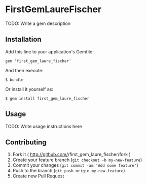 # FirstGemLaureFischer

TODO: Write a gem description

## Installation

Add this line to your application's Gemfile:

    gem 'first_gem_laure_fischer'

And then execute:

    $ bundle

Or install it yourself as:

    $ gem install first_gem_laure_fischer

## Usage

TODO: Write usage instructions here

## Contributing

1. Fork it ( http://github.com/<my-github-username>/first_gem_laure_fischer/fork )
2. Create your feature branch (`git checkout -b my-new-feature`)
3. Commit your changes (`git commit -am 'Add some feature'`)
4. Push to the branch (`git push origin my-new-feature`)
5. Create new Pull Request
